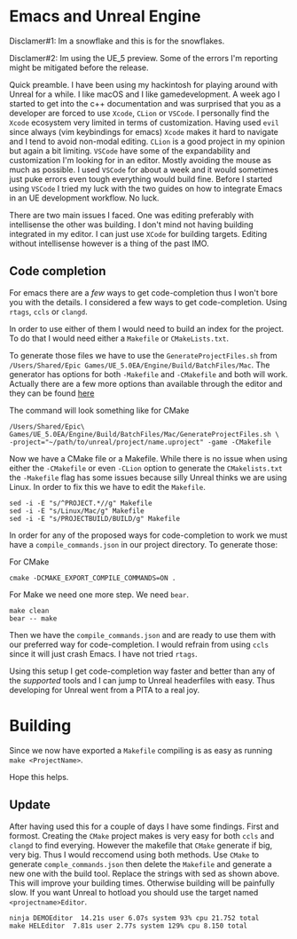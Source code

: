 # Emacs and Unreal Engine
Disclamer#1: Im a snowflake and this is for the snowflakes.

Disclamer#2: Im using the UE_5 preview. Some of the errors I'm reporting might be mitigated before the release.

Quick preamble. I have been using my hackintosh for playing around with Unreal for a while. I like macOS and I like gamedevelopment.
A week ago I started to get into the c++ documentation and was surprised that you as a developer are forced to use `Xcode`, `CLion` or `VSCode`. I personally find the `Xcode` ecosystem very limited in terms of customization. Having used `evil` since always (vim keybindings for emacs) `Xcode` makes it hard to navigate and I tend to avoid non-modal editing. `CLion` is a good project in my opinion but again a bit limiting. `VSCode` have some of the expandability and customization I'm looking for in an editor. Mostly avoiding the mouse as much as possible. I used `VSCode` for about a week and it would sometimes just puke errors even tough everything would build fine. Before I started using `VSCode` I tried my luck with the two guides on how to integrate Emacs in an UE development workflow. No luck.

There are two main issues I faced. One was editing preferably with intellisense the other was building. I don't mind not having building integrated in my editor. I can just use `XCode` for building targets. Editing without intellisense however is a thing of the past IMO.

## Code completion

For emacs there are a _few_ ways to get code-completion thus I won't bore you with the details. I considered a few ways to get code-completion. Using `rtags`, `ccls` or `clangd`.

In order to use either of them I would need to build an index for the project. To do that I would need either a `Makefile` or `CMakeLists.txt`. 

To generate those files we have to use the `GenerateProjectFiles.sh` from `/Users/Shared/Epic Games/UE_5.0EA/Engine/Build/BatchFiles/Mac`. The generator has options for both `-Makefile` and `-CMakefile` and both will work. Actually there are a few more options than available through the editor and they can be found [here](https://github.com/EpicGames/UnrealEngine/blob/99b6e203a15d04fc7bbbf554c421a985c1ccb8f1/Engine/Source/Programs/UnrealBuildTool/UnrealBuildTool.cs#L400-L413)

The command will look something like for CMake

    /Users/Shared/Epic\ Games/UE_5.0EA/Engine/Build/BatchFiles/Mac/GenerateProjectFiles.sh \
	-project="~/path/to/unreal/project/name.uproject" -game -CMakefile


Now we have a CMake file or a Makefile. While there is no issue when using either the `-CMakefile` or even `-CLion` option to generate the `CMakelists.txt` the `-Makefile` flag has some issues because silly Unreal thinks we are using Linux. In order to fix this we have to edit the `Makefile`. 

    sed -i -E "s/^PROJECT.*//g" Makefile
    sed -i -E "s/Linux/Mac/g" Makefile
    sed -i -E "s/PROJECTBUILD/BUILD/g" Makefile

In order for any of the proposed ways for code-completion to work we must have a `compile_commands.json` in our project directory. To generate those:

For CMake

    cmake -DCMAKE_EXPORT_COMPILE_COMMANDS=ON .

For Make we need one more step. We need `bear`.

    make clean
    bear -- make
	
Then we have the `compile_commands.json` and are ready to use them with our preferred way for code-completion. I would refrain from using `ccls` since it will just crash Emacs. I have not tried `rtags`.

Using this setup I get code-completion way faster and better than any of the _supported_ tools and I can jump to Unreal headerfiles with easy. Thus developing for Unreal went from a PITA to a real joy. 

# Building
Since we now have exported a `Makefile` compiling is as easy as running `make <ProjectName>`.

Hope this helps.


## Update
After having used this for a couple of days I have some findings. First and formost. Creating the `CMake` project makes is very easy for both `ccls` and `clangd` to find everying. However the makefile that `CMake` generate if big, very big. Thus I would reccomend using both methods. Use `CMake` to generate `comple_commands.json` then delete the `Makefile` and generate a new one with the build tool. Replace the strings with sed as shown above. This will improve your building times. Otherwise building will be painfully slow. If you want Unreal to hotload you should use the target named `<projectname>Editor`. 

    ninja DEMOEditor  14.21s user 6.07s system 93% cpu 21.752 total
    make HELEditor  7.81s user 2.77s system 129% cpu 8.150 total
